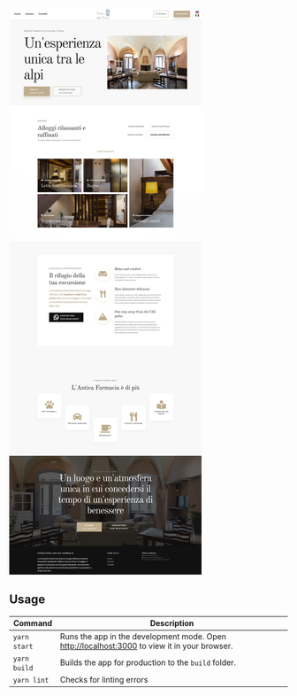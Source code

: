 
![home](/docs/home.png)

## Usage

| Command | Description |
| --- | --- |
| `yarn start` | Runs the app in the development mode. Open [http://localhost:3000](http://localhost:3000) to view it in your browser. |
| `yarn build`  | Builds the app for production to the `build` folder. |
| `yarn lint` | Checks for linting errors |

#
